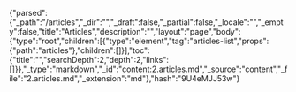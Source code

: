 {"parsed":{"_path":"/articles","_dir":"","_draft":false,"_partial":false,"_locale":"","_empty":false,"title":"Articles","description":"","layout":"page","body":{"type":"root","children":[{"type":"element","tag":"articles-list","props":{"path":"articles"},"children":[]}],"toc":{"title":"","searchDepth":2,"depth":2,"links":[]}},"_type":"markdown","_id":"content:2.articles.md","_source":"content","_file":"2.articles.md","_extension":"md"},"hash":"9U4eMJJ53w"}